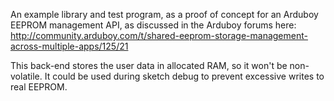 An example library and test program, as a proof of concept for an Arduboy EEPROM management API, as discussed in the Arduboy forums here:
http://community.arduboy.com/t/shared-eeprom-storage-management-across-multiple-apps/125/21

This back-end stores the user data in allocated RAM, so it won't be non-volatile. It could be used during sketch debug to prevent excessive writes to real EEPROM.


